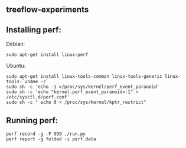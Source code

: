 ## treeflow-experiments

## Installing perf:

Debian:

    sudo apt-get install linux-perf

Ubuntu:

    sudo apt-get install linux-tools-common linux-tools-generic linux-tools-`uname -r`
    sudo sh -c 'echo -1 >/proc/sys/kernel/perf_event_paranoid'
    sudo sh -c 'echo "kernel.perf_event_paranoid=-1" > /etc/sysctl.d/perf.conf'
    sudo sh -c " echo 0 > /proc/sys/kernel/kptr_restrict"

## Running perf:

    perf record -g -F 999 ./run.py
    perf report -g folded -i perf.data
